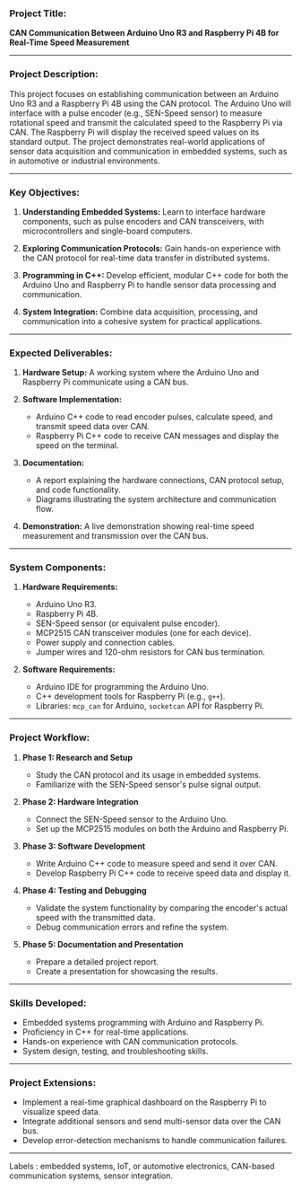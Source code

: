 ### **Project Title:**
**CAN Communication Between Arduino Uno R3 and Raspberry Pi 4B for Real-Time Speed Measurement**

---

### **Project Description:**
This project focuses on establishing communication between an Arduino Uno R3 and a Raspberry Pi 4B using the CAN protocol. The Arduino Uno will interface with a pulse encoder (e.g., SEN-Speed sensor) to measure rotational speed and transmit the calculated speed to the Raspberry Pi via CAN. The Raspberry Pi will display the received speed values on its standard output. The project demonstrates real-world applications of sensor data acquisition and communication in embedded systems, such as in automotive or industrial environments.

---

### **Key Objectives:**

1. **Understanding Embedded Systems:**
   Learn to interface hardware components, such as pulse encoders and CAN transceivers, with microcontrollers and single-board computers.

2. **Exploring Communication Protocols:**
   Gain hands-on experience with the CAN protocol for real-time data transfer in distributed systems.

3. **Programming in C++:**
   Develop efficient, modular C++ code for both the Arduino Uno and Raspberry Pi to handle sensor data processing and communication.

4. **System Integration:**
   Combine data acquisition, processing, and communication into a cohesive system for practical applications.

---

### **Expected Deliverables:**

1. **Hardware Setup:**
   A working system where the Arduino Uno and Raspberry Pi communicate using a CAN bus.

2. **Software Implementation:**
   - Arduino C++ code to read encoder pulses, calculate speed, and transmit speed data over CAN.
   - Raspberry Pi C++ code to receive CAN messages and display the speed on the terminal.

3. **Documentation:**
   - A report explaining the hardware connections, CAN protocol setup, and code functionality.
   - Diagrams illustrating the system architecture and communication flow.

4. **Demonstration:**
   A live demonstration showing real-time speed measurement and transmission over the CAN bus.

---

### **System Components:**

1. **Hardware Requirements:**
   - Arduino Uno R3.
   - Raspberry Pi 4B.
   - SEN-Speed sensor (or equivalent pulse encoder).
   - MCP2515 CAN transceiver modules (one for each device).
   - Power supply and connection cables.
   - Jumper wires and 120-ohm resistors for CAN bus termination.

2. **Software Requirements:**
   - Arduino IDE for programming the Arduino Uno.
   - C++ development tools for Raspberry Pi (e.g., `g++`).
   - Libraries: `mcp_can` for Arduino, `socketcan` API for Raspberry Pi.

---

### **Project Workflow:**

1. **Phase 1: Research and Setup**
   - Study the CAN protocol and its usage in embedded systems.
   - Familiarize with the SEN-Speed sensor's pulse signal output.

2. **Phase 2: Hardware Integration**
   - Connect the SEN-Speed sensor to the Arduino Uno.
   - Set up the MCP2515 modules on both the Arduino and Raspberry Pi.

3. **Phase 3: Software Development**
   - Write Arduino C++ code to measure speed and send it over CAN.
   - Develop Raspberry Pi C++ code to receive speed data and display it.

4. **Phase 4: Testing and Debugging**
   - Validate the system functionality by comparing the encoder's actual speed with the transmitted data.
   - Debug communication errors and refine the system.

5. **Phase 5: Documentation and Presentation**
   - Prepare a detailed project report.
   - Create a presentation for showcasing the results.

---

### **Skills Developed:**

- Embedded systems programming with Arduino and Raspberry Pi.
- Proficiency in C++ for real-time applications.
- Hands-on experience with CAN communication protocols.
- System design, testing, and troubleshooting skills.

---

### **Project Extensions:**

- Implement a real-time graphical dashboard on the Raspberry Pi to visualize speed data.
- Integrate additional sensors and send multi-sensor data over the CAN bus.
- Develop error-detection mechanisms to handle communication failures.

---

Labels : embedded systems, IoT, or automotive electronics, CAN-based communication systems, sensor integration.